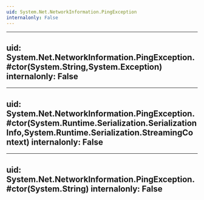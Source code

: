 ```yaml
---
uid: System.Net.NetworkInformation.PingException
internalonly: False
---
```


---
uid: System.Net.NetworkInformation.PingException.#ctor(System.String,System.Exception)
internalonly: False
---

---
uid: System.Net.NetworkInformation.PingException.#ctor(System.Runtime.Serialization.SerializationInfo,System.Runtime.Serialization.StreamingContext)
internalonly: False
---

---
uid: System.Net.NetworkInformation.PingException.#ctor(System.String)
internalonly: False
---
